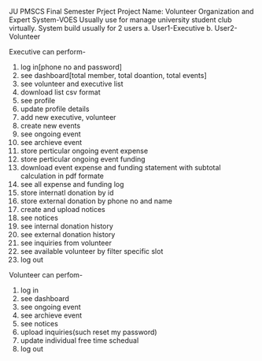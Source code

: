 JU PMSCS Final Semester Prject
Project Name: Volunteer Organization and Expert System-VOES
Usually use for manage university student club virtually.
System build usually for 2 users
a. User1-Executive
b. User2-Volunteer

Executive can perform-

1. log in[phone no and password]
2. see dashboard[total member, total doantion, total events]
3. see volunteer and executive list
4. download list csv format
5. see profile
6. update profile details
7. add new executive, volunteer
8. create new events
9. see ongoing event
10. see archieve event
11. store perticular ongoing event expense
12. store perticular ongoing event funding
13. download event expense and funding statement with subtotal calculation in pdf formate
14. see all expense and funding log
15. store internatl donation by id
16. store external donation by phone no and name
17. create and upload notices
18. see notices
19. see internal donation history
20. see external donation history
21. see inquiries from volunteer
22. see available volunteer by filter specific slot
23. log out

Volunteer can perfom-

1. log in
2. see dashboard
3. see ongoing event
4. see archieve event
5. see notices
6. upload inquiries(such reset my password)
7. update individual free time schedual
8. log out
